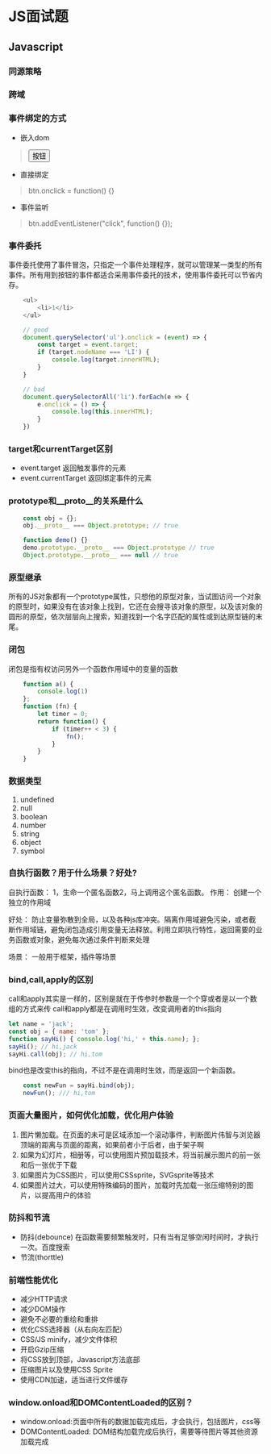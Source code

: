 # JS面试题

## Javascript

### 同源策略

### 跨域

### 事件绑定的方式

* 嵌入dom

> <button onclick="func()">按钮</button>

* 直接绑定

> btn.onclick = function() {}

* 事件监听

> btn.addEventListener("click", function() {});

### 事件委托

事件委托使用了事件冒泡，只指定一个事件处理程序，就可以管理某一类型的所有事件。所有用到按钮的事件都适合采用事件委托的技术，使用事件委托可以节省内存。

``` js
    <ul>
        <li>1</li>
    </ul>

    // good
    document.querySelector('ul').onclick = (event) => {
        const target = event.target;
        if (target.nodeName === 'LI') {
            console.log(target.innerHTML);
        }
    }

    // bad
    document.querySelectorAll('li').forEach(e => {
        e.onclick = () => {
            console.log(this.innerHTML);
        }
    })
```

### target和currentTarget区别

* event.target
    返回触发事件的元素
* event.currentTarget
    返回绑定事件的元素

### prototype和__proto__的关系是什么

``` js
    const obj = {};
    obj.__proto__ === Object.prototype; // true

    function demo() {}
    demo.prototype.__proto__ === Object.prototype // true
    Object.prototype.__proto__ === null // true
```

### 原型继承

所有的JS对象都有一个prototype属性，只想他的原型对象，当试图访问一个对象的原型时，如果没有在该对象上找到，它还在会搜寻该对象的原型，以及该对象的圆形的原型，依次层层向上搜索，知道找到一个名字匹配的属性或到达原型链的末尾。

### 闭包

闭包是指有权访问另外一个函数作用域中的变量的函数

``` js
    function a() {
        console.log(1)
    };
    function (fn) {
        let timer = 0;
        return function() {
            if (timer++ < 3) {
                fn();
            }
        }
    }
```
### 数据类型

1. undefined
2. null
3. boolean
4. number
5. string
6. object
7. symbol

### 自执行函数？用于什么场景？好处?

自执行函数： 1，生命一个匿名函数2，马上调用这个匿名函数。
作用： 创建一个独立的作用域

好处： 防止变量弥散到全局，以及各种js库冲突。隔离作用域避免污染，或者截断作用域链，避免闭包造成引用变量无法释放。利用立即执行特性，返回需要的业务函数或对象，避免每次通过条件判断来处理

场景： 一般用于框架，插件等场景

### bind,call,apply的区别

call和apply其实是一样的，区别是就在于传参时参数是一个个穿或者是以一个数组的方式来传
call和apply都是在调用时生效，改变调用者的this指向

``` js
let name = 'jack';
const obj = { name: 'tom' };
function sayHi() { console.log('hi,' + this.name); };
sayHi(); // hi,jack
sayHi.call(obj); // hi,tom
```

bind也是改变this的指向，不过不是在调用时生效，而是返回一个新函数。

``` js
    const newFun = sayHi.bind(obj);
    newFun(); /// hi,tom
```

### 页面大量图片，如何优化加载，优化用户体验

1. 图片懒加载。在页面的未可是区域添加一个滚动事件，判断图片伟智与浏览器顶端的距离与页面的距离，如果前者小于后者，由于架子啊
2. 如果为幻灯片，相册等，可以使用图片预加载技术，将当前展示图片的前一张和后一张优于下载
3. 如果图片为CSS图片，可以使用CSSsprite，SVGsprite等技术
4. 如果图片过大，可以使用特殊编码的图片，加载时先加载一张压缩特别的图片，以提高用户的体验

### 防抖和节流

* 防抖(debounce)
    在函数需要频繁触发时，只有当有足够空闲时间时，才执行一次。百度搜索
* 节流(thorttle)

### 前端性能优化

* 减少HTTP请求
* 减少DOM操作
* 避免不必要的重绘和重排
* 优化CSS选择器（从右向左匹配）
* CSS/JS minify，减少文件体积
* 开启Gzip压缩
* 将CSS放到顶部，Javascript方法底部
* 压缩图片以及使用CSS Sprite
* 使用CDN加速，适当进行文件缓存

### window.onload和DOMContentLoaded的区别？

* window.onload:页面中所有的数据加载完成后，才会执行，包括图片，css等
* DOMContentLoaded: DOM结构加载完成后执行，需要等待图片等其他资源加载完成